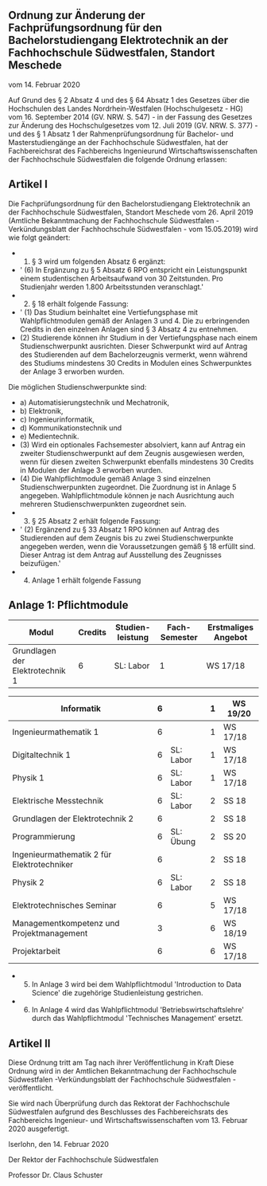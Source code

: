 ## Ordnung zur Änderung der Fachprüfungsordnung für den Bachelorstudiengang Elektrotechnik an der Fachhochschule Südwestfalen, Standort Meschede

vom 14. Februar 2020

Auf Grund des § 2 Absatz 4 und des § 64 Absatz 1 des Gesetzes über die Hochschulen des Landes Nordrhein-Westfalen  (Hochschulgesetz  -  HG)  vom  16.  September  2014  (GV.  NRW.  S.  547)  -  in  der Fassung des Gesetzes zur Änderung des Hochschulgesetzes vom 12. Juli 2019 (GV. NRW. S. 377) -  und des  § 1 Absatz  1 der Rahmenprüfungsordnung  für  Bachelor-  und  Masterstudiengänge  an  der Fachhochschule Südwestfalen, hat der Fachbereichsrat des Fachbereichs Ingenieurund Wirtschaftswissenschaften der Fachhochschule Südwestfalen die folgende Ordnung erlassen:

## Artikel I

Die Fachprüfungsordnung für den Bachelorstudiengang Elektrotechnik an der Fachhochschule Südwestfalen, Standort Meschede vom 26. April 2019 (Amtliche Bekanntmachung der Fachhochschule Südwestfalen - Verkündungsblatt der Fachhochschule Südwestfalen - vom 15.05.2019) wird wie folgt geändert:

- 1. § 3 wird um folgenden Absatz 6 ergänzt:
- ' (6) In  Ergänzung  zu  §  5  Absatz  6  RPO  entspricht  ein  Leistungspunkt  einem  studentischen Arbeitsaufwand von 30 Zeitstunden. Pro Studienjahr werden 1.800 Arbeitsstunden veranschlagt.'
- 2. § 18 erhält folgende Fassung:
- ' (1) Das  Studium  beinhaltet  eine  Vertiefungsphase  mit  Wahlpflichtmodulen  gemäß  der  Anlagen  3 und 4. Die zu erbringenden Credits in den einzelnen Anlagen sind § 3 Absatz 4 zu entnehmen.
- (2) Studierende  können  ihr  Studium  in  der  Vertiefungsphase  nach  einem  Studienschwerpunkt ausrichten. Dieser Schwerpunkt wird auf Antrag des Studierenden auf dem Bachelorzeugnis vermerkt, wenn während des Studiums mindestens 30 Credits in Modulen eines Schwerpunktes der Anlage 3 erworben wurden.

Die möglichen Studienschwerpunkte sind:

- a) Automatisierungstechnik und Mechatronik,
- b) Elektronik,
- c) Ingenieurinformatik,
- d) Kommunikationstechnik und
- e) Medientechnik.
- (3) Wird ein optionales Fachsemester absolviert, kann auf Antrag ein zweiter Studienschwerpunkt auf dem Zeugnis ausgewiesen werden, wenn für diesen zweiten Schwerpunkt ebenfalls mindestens 30 Credits in Modulen der Anlage 3 erworben wurden.
- (4) Die Wahlpflichtmodule gemäß Anlage 3 sind einzelnen Studienschwerpunkten zugeordnet. Die Zuordnung ist in Anlage 5 angegeben. Wahlpflichtmodule können je nach Ausrichtung auch mehreren Studienschwerpunkten zugeordnet sein.
- 3. § 25 Absatz 2 erhält folgende Fassung:
- ' (2) Ergänzend zu § 33 Absatz 1 RPO können auf Antrag des Studierenden auf dem Zeugnis bis zu zwei Studienschwerpunkte angegeben werden, wenn die Voraussetzungen gemäß § 18 erfüllt sind. Dieser Antrag ist dem Antrag auf Ausstellung des Zeugnisses beizufügen.'
- 4. Anlage 1 erhält folgende Fassung

## Anlage 1: Pflichtmodule

| Modul                           |   Credits | Studien- leistung   |   Fach- Semester | Erstmaliges  Angebot   |
|---------------------------------|-----------|---------------------|------------------|------------------------|
| Grundlagen der Elektrotechnik 1 |         6 | SL: Labor           |                1 | WS 17/18               |

| Informatik                                 |   6 |           |   1 | WS 19/20   |
|--------------------------------------------|-----|-----------|-----|------------|
| Ingenieurmathematik 1                      |   6 |           |   1 | WS 17/18   |
| Digitaltechnik 1                           |   6 | SL: Labor |   1 | WS 17/18   |
| Physik 1                                   |   6 | SL: Labor |   1 | WS 17/18   |
| Elektrische Messtechnik                    |   6 | SL: Labor |   2 | SS 18      |
| Grundlagen der Elektrotechnik 2            |   6 |           |   2 | SS 18      |
| Programmierung                             |   6 | SL: Übung |   2 | SS 20      |
| Ingenieurmathematik 2 für Elektrotechniker |   6 |           |   2 | SS 18      |
| Physik 2                                   |   6 | SL: Labor |   2 | SS 18      |
| Elektrotechnisches Seminar                 |   6 |           |   5 | WS 17/18   |
| Managementkompetenz und  Projektmanagement |   3 |           |   6 | WS 18/19   |
| Projektarbeit                              |   6 |           |   6 | WS 17/18   |

- 5. In Anlage  3 wird bei dem  Wahlpflichtmodul  'Introduction to Data  Science'  die zugehörige Studienleistung gestrichen.
- 6. In Anlage  4  wird  das  Wahlpflichtmodul  'Betriebswirtschaftslehre'  durch  das  Wahlpflichtmodul 'Technisches Management' ersetzt.

## Artikel II

Diese Ordnung tritt am Tag nach ihrer Veröffentlichung in Kraft  Diese  Ordnung  wird  in der Amtlichen Bekanntmachung der Fachhochschule Südwestfalen -Verkündungsblatt der Fachhochschule Südwestfalen - veröffentlicht.

Sie  wird  nach  Überprüfung  durch  das  Rektorat  der  Fachhochschule  Südwestfalen  aufgrund  des Beschlusses  des  Fachbereichsrats  des  Fachbereichs  Ingenieur-  und  Wirtschaftswissenschaften  vom 13. Februar 2020 ausgefertigt.

Iserlohn, den 14. Februar 2020

Der Rektor der Fachhochschule Südwestfalen

Professor Dr. Claus Schuster